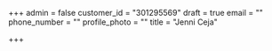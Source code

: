 +++
admin = false
customer_id = "301295569"
draft = true
email = ""
phone_number = ""
profile_photo = ""
title = "Jenni Ceja"

+++
